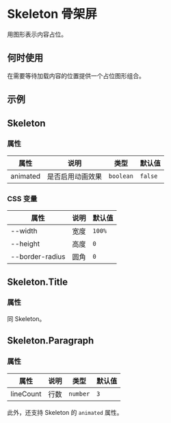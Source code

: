 # Skeleton 骨架屏

用图形表示内容占位。

## 何时使用

在需要等待加载内容的位置提供一个占位图形组合。

## 示例

<code src="./demos/demo1.tsx"></code>

## Skeleton

### 属性

| 属性     | 说明             | 类型      | 默认值  |
| -------- | ---------------- | --------- | ------- |
| animated | 是否启用动画效果 | `boolean` | `false` |

### CSS 变量

| 属性            | 说明 | 默认值 |
| --------------- | ---- | ------ |
| --width         | 宽度 | `100%` |
| --height        | 高度 | `0`    |
| --border-radius | 圆角 | `0`    |

## Skeleton.Title

### 属性

同 Skeleton。

## Skeleton.Paragraph

### 属性

| 属性      | 说明 | 类型     | 默认值 |
| --------- | ---- | -------- | ------ |
| lineCount | 行数 | `number` | `3`    |

此外，还支持 Skeleton 的 `animated` 属性。
